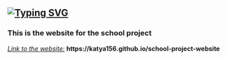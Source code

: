 <a href="https://git.io/typing-svg"><img src="https://readme-typing-svg.demolab.com?font=Fira+Code&pause=1000&width=435&height=30&lines=WEBSITE+FOR+THE+SCHOOL+PROJECT" alt="Typing SVG" /></a>
-----------------------------------------
<h3>This is the website for the school project</h3>
<p><ins><em>Link to the website:</em></ins> <strong>https://katya156.github.io/school-project-website</strong></p>
